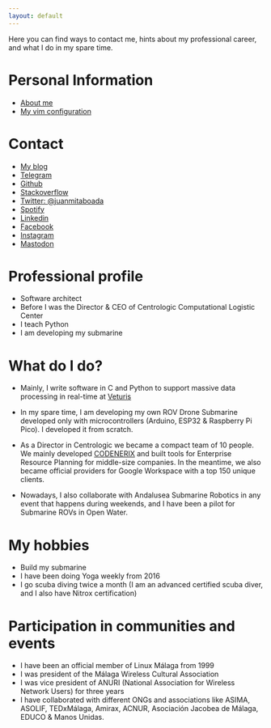 ```yaml
---
layout: default
---
```


Here you can find ways to contact me, hints about my professional career, and what I do in my spare time.

# Personal Information

- [About me](https://www.juanmitaboada.com/about-me/)
- [My vim configuration](https://github.com/juanmitaboada/vim)

# Contact

- [My blog](https://www.juanmitaboada.com)
- [Telegram](https://t.me/juanmitaboada/)
- [Github](https://github.com/juanmitaboada)
- [Stackoverflow](https://stackoverflow.com/users/1481040/juanmi-taboada)
- [Twitter: @juanmitaboada](https://twitter.com/juanmitaboada)
- [Spotify](https://open.spotify.com/user/br0th3r)
- [Linkedin](https://www.linkedin.com/in/juanmitaboada/)
- [Facebook](https://www.facebook.com/juanmitaboada)
- [Instagram](https://www.instagram.com/br0th3rivery/)
- [Mastodon](https://malaga.social/@juanmitaboada)

# Professional profile

- Software architect
- Before I was the Director & CEO of Centrologic Computational Logistic Center
- I teach Python
- I am developing my submarine

# What do I do?

- Mainly, I write software in C and Python to support massive data processing in real-time at [Veturis](http://www.veturis.es)

- In my spare time, I am developing my own ROV Drone Submarine developed only with microcontrollers (Arduino, ESP32 & Raspberry Pi Pico). I developed it from scratch.

- As a Director in Centrologic we became a compact team of 10 people. We mainly developed [CODENERIX](https://www.codenerix.com) and built tools for Enterprise Resource Planning for middle-size companies. In the meantime, we also became official providers for Google Workspace with a top 150 unique clients.

- Nowadays, I also collaborate with Andalusea Submarine Robotics in any event that happens during weekends, and I have been a pilot for Submarine ROVs in Open Water.

# My hobbies

- Build my submarine
- I have been doing Yoga weekly from 2016
- I go scuba diving twice a month (I am an advanced certified scuba diver, and I also have Nitrox certification)

# Participation in communities and events

- I have been an official member of Linux Málaga from 1999
- I was president of the Málaga Wireless Cultural Association
- I was vice president of ANURI (National Association for Wireless Network Users) for three years
- I have collaborated with different ONGs and associations like ASIMA, ASOLIF, TEDxMálaga, Amirax, ACNUR, Asociación Jacobea de Málaga, EDUCO & Manos Unidas.

